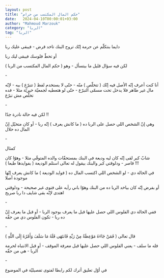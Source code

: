```yaml
---
layout: post
title: "حكم المال المكتسب من حرام"
date:   2024-04-10T00:00:01+03:00
author: "Mahmoud Marzouk"
category: "الربا"
tag: "الربا"
---
```



دايما بنتكلّم عن حرمة إنّك تروح البنك تاخد قرض - فيبقى
عليك ربا

أو تحطّ فلوسك فيبقى ليك ربا

لكن فيه سؤال قليل ما بيتسأل - وهو ( حكم المال المكتسب من
الربا )

\-

أنا كنت أعرف إنّه الأصل فيه إنّك ( تتخلّص ) منّه - حتّى لا
يستخدم لفظ ( تتبرّع ) بيه - لإنّه مال غير طاهر فلا يدخل تحت مسمّى التبرّع -
حتّى لو هتعطيه لجمعيّة خيريّة مثلا - فده تخلّص مش تبرّع

\-

لكن فيه حالة نادرة جدّا !!

وهي إنّ الشخص اللي حصل على الربا ده ( ما كانش يعرف ) إنّه
ربا - أو كان متخيّل إنّ المال ده حلال

\-

كمثال

شابّ كبر لقى إنّه كان ليه وديعة في البنك بمستحقّات والده
المتوفّي مثلا - وهوّا كان قاصر - ودلوقتي كبر والبنك بيقول له تعالى استلم
الوديعة ( بفوايدها طبعا ) !!!

في الحالة دي - لو الشخص اللي اكتسب المال ده ( فوايد
الوديعة ) ما كانش يعرف إنّها موجودة أصلا

أو بفرض إنّه كان بياخد الربا ده من البنك وهوّا باني رأيه
على فتوى غير صحيحة - ودلوقتي اهتدى لإنّه بقى شايف دا ربا صريح

\-

ففي الحالة دي الفلوس اللي حصل عليها قبل ما يعرف بوجود
الربا - أو قبل ما يعرف إنّ ده ربا - تكون الفلوس دي من حقّه

\-

قال تعالى ( فَمَنْ جَاءَهُ مَوْعِظَةٌ مِنْ رَبِّهِ فَانتَهَى فَلَهُ مَا سَلَفَ
وَأَمْرُهُ إِلَى اللَّهِ )

فله ما سلف - يعني الفلوس اللي حصل عليها قبل معرفة
الموقف - أو قبل الانتباه لحرمة الربا - هي من حقّه

\-

في أوّل تعليق أترك لكم رابطا لفتوى تفصيليّة في
الموضوع
